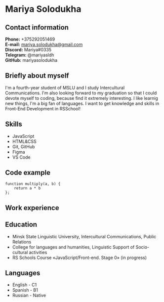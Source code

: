 # Mariya Solodukha
## Contact information 
**Phone:** +375292051469  
**E-mail:** mariya.solodukha@gmail.com  
**Discord:** Mariya#0335  
**Telegram:** @mariyasldh  
**GitHub:** mariyasolodukha  
## Briefly about myself
 I'm a fourth-year student of MSLU and I study Intercultural Communications. I'm also looking forward to my graduation so that I could devote myself to coding, because find it extremely interesting. I like learnig new things, I'm a big fan of languages. I want to get knowledge and skills in Front-End Development in RSSchool!
 ## Skills
 * JavaScript
 * HTML&CSS
 * Git, GitHub
 * Figma
 * VS Code 
 ## Code example
``` 
function multiply(a, b) {
    return a * b
};
```
## Work experience
## Education
* Minsk State Linguistic University, Intercultural Communications, Public Relations
* College for languages and humanities, Linguistic Support of Socio-cultural activities
* RS Schools Course «JavaScript/Front-end. Stage 0» (in progress)
## Languages
* English - C1
* Spanish - B1
* Russian - Native